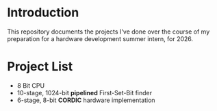 # Introduction

This repository documents the projects I've done over the course of my preparation for a hardware development summer intern, for 2026.

# Project List

- 8 Bit CPU
- 10-stage, 1024-bit **pipelined** First-Set-Bit finder
- 6-stage, 8-bit **CORDIC** hardware implementation
